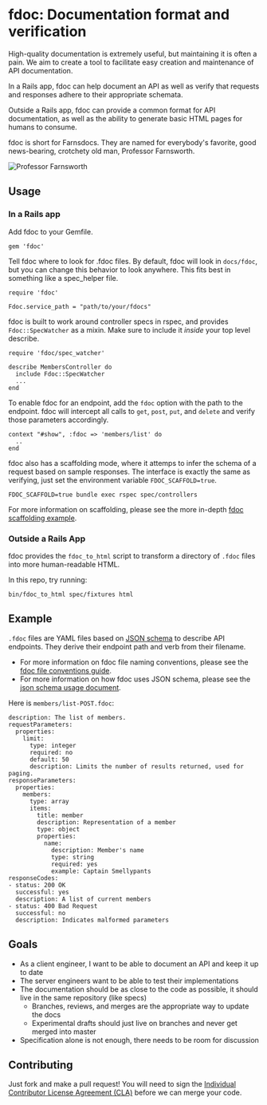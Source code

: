 # fdoc: Documentation format and verification

High-quality documentation is extremely useful, but maintaining it is often a pain. We aim to create a tool to facilitate easy creation and maintenance of API documentation.

In a Rails app, fdoc can help document an API as well as verify that requests and responses adhere to their appropriate schemata.

Outside a Rails app, fdoc can provide a common format for API documentation, as well as the ability to generate basic HTML pages for humans to consume.

fdoc is short for Farnsdocs. They are named for everybody's favorite, good news-bearing, crotchety old man, Professor Farnsworth.

![Professor Farnsworth][github_img]

## Usage

### In a Rails app

Add fdoc to your Gemfile.

    gem 'fdoc'

Tell fdoc where to look for .fdoc files. By default, fdoc will look in `docs/fdoc`, but you can change this behavior to look anywhere. This fits best in something like a spec\_helper file.

    require 'fdoc'

    Fdoc.service_path = "path/to/your/fdocs"

fdoc is built to work around controller specs in rspec, and provides `Fdoc::SpecWatcher` as a mixin. Make sure to include it *inside* your top level describe.

    require 'fdoc/spec_watcher'

    describe MembersController do
      include Fdoc::SpecWatcher
      ...
    end

To enable fdoc for an endpoint, add the `fdoc` option with the path to the endpoint. fdoc will intercept all calls to `get`, `post`, `put`, and `delete` and verify those parameters accordingly.

    context "#show", :fdoc => 'members/list' do
      ..
    end

fdoc also has a scaffolding mode, where it attemps to infer the schema of a request based on sample responses. The interface is exactly the same as verifying, just set the environment variable `FDOC_SCAFFOLD=true`.

    FDOC_SCAFFOLD=true bundle exec rspec spec/controllers

For more information on scaffolding, please see the more in-depth [fdoc scaffolding example][github_scaffold].

### Outside a Rails App

fdoc provides the `fdoc_to_html` script to transform a directory of `.fdoc` files into more human-readable HTML.

In this repo, try running:

    bin/fdoc_to_html spec/fixtures html

## Example

`.fdoc` files are YAML files based on [JSON schema][json_schema] to describe API endpoints. They derive their endpoint path and verb from their filename.

- For more information on fdoc file naming conventions, please see the [fdoc file conventions guide][github_files].
- For more information on how fdoc uses JSON schema, please see the [json schema usage document][github_json].

Here is `members/list-POST.fdoc`:

    description: The list of members.
    requestParameters:
      properties:
        limit:
          type: integer
          required: no
          default: 50
          description: Limits the number of results returned, used for paging.
    responseParameters:
      properties:
        members:
          type: array
          items:
            title: member
            description: Representation of a member
            type: object
            properties:
              name:
                description: Member's name
                type: string
                required: yes
                example: Captain Smellypants
    responseCodes:
    - status: 200 OK
      successful: yes
      description: A list of current members
    - status: 400 Bad Request
      successful: no
      description: Indicates malformed parameters


## Goals

 - As a client engineer, I want to be able to document an API and keep it up to date
 - The server engineers want to be able to test their implementations
 - The documentation should be as close to the code as possible, it should live in the same repository (like specs)
   - Branches, reviews, and merges are the appropriate way to update the docs
   - Experimental drafts should just live on branches and never get merged into master
 - Specification alone is not enough, there needs to be room for discussion

## Contributing

Just fork and make a pull request! You will need to sign the [Individual Contributor License Agreement (CLA)][contrib_license] before we can merge your code.




[github_img]: https://github.com/square/fdoc/raw/master/docs/farnsworth.png
[github_scaffold]: https://github.com/square/fdoc/blob/master/docs/scaffold.md
[github_json]: https://github.com/square/fdoc/blob/master/docs/json_schema.md
[github_files]: https://github.com/square/fdoc/blob/master/docs/files.md

[json_schema]: http://json-schema.org/
[contrib_license]: https://spreadsheets.google.com/spreadsheet/viewform?formkey=dDViT2xzUHAwRkI3X3k5Z0lQM091OGc6MQ&ndplr=1
